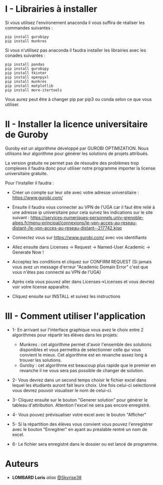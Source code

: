 
# __I -  Librairies à installer__
Si vous utilisez l'environement anaconda il vous suffira de réaliser les commandes suivantes : 
```
pip install gurobipy
pip install munkres
```
Si vous n'utilisez pas anaconda il faudra installer les librairies avec les conades suivantes : 

```
pip install pandas
pip install gurobipy
pip install tkinter
pip install openpyxl
pip install munkres
pip install matplotlib
pip install more-itertools
```

Vous aurez peut être à changer pip par pip3 ou conda selon ce que vous utiliser. 

# __II -  Installer la licence universitaire de Guroby__

Guroby est un algorithme développé par GUROBI OPTIMIZATION. Nous utilisons leur algorithme pour générer les solutions de projets attribués. 

La version gratuite ne permet pas de résoudre des problèmes trop complexes il faudra donc pour utiliser notre programme importer la license universitaire gratuite. 

Pour l'installer il faudra :

- Créer un compte sur leur site avec votre adresse universitaire : https://www.gurobi.com/

- Ensuite il faudra vous connecter au VPN de l'UGA car il faut être relié à une adresse ip universitaire pour cela suivez les indications sur le site suivant : https://services-numeriques-personnels.univ-grenoble-alpes.fr/menu-principal/connexions/le-vpn-acces-au-reseau-distant-/le-vpn-acces-au-reseau-distant--217742.kjsp

- Connectez vous sur https://www.gurobi.com/ avec vos identifiants 
- Allez ensuite dans Licenses -> Request -> Named-User Academic -> Generate Now !

- Acceptez les conditions et cliquez sur CONFIRM REQUEST (Si jamais vous avez un message d'erreur "Academic Domain Error" c'est que vous n'êtes pas connecté au VPN de l'UGA)

- Après cela vous pouvez aller dans Licenses->Licenses et vous devriez voir votre license apparaître. 

- Cliquez ensuite sur INSTALL et suivez les instructions 

# __III -  Comment utiliser l'application__

- 1-  En arrivant sur l'interface graphique vous avez le choix entre 2 algorithmes pour répartir les élèves dans les projets: 
    - Munkres : cet algorithme permet d'avoir l'ensemble des solutions disponibles et vous permettra de selectionner celle qui vous convient le mieux. Cet algorithme est en revanche assez long à trouver les solutions.
    - Guroby : cet algorithme est beaucoup plus rapide que le premier en revanche il ne vous sera pas possible de changer de solution. 
- 2- Vous devrez dans un second temps choisir le fichier excel dans lequel les étudiants auront fait leurx choix. Une fois celui-ci selectionné vous devrez pouvoir visualiser le nom de celui-ci.

- 3- Cliquez ensuite sur le bouton "Generer solution" pour générer le tableau d'attribution. Attention l'excel ne sera pas encore enregistré.

- 4- Vous pouvez prévisualiser votre excel avec le bouton "Afficher"

- 5- Si la répartition des élèves vous convient vous pouvez l'enregistrer avec le bouton "Enregitrer" en ayant au préalable rentré un nom de excel. 
- 6- Le fichier sera enregistré dans le dossier ou est lancé de programme. 

 

# Auteurs

* **LOMBARD Loris** _alias_ [@Skyrise38](https://github.com/Skyrise38)
